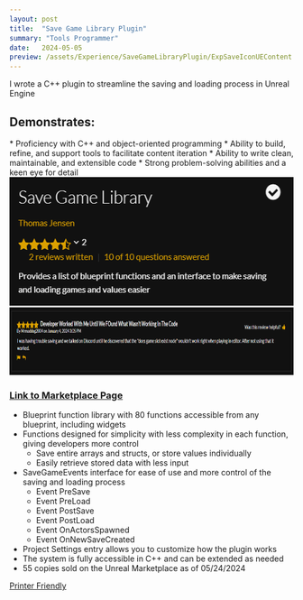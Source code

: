 ```yaml
---
layout: post
title:  "Save Game Library Plugin"
summary: "Tools Programmer"
date:   2024-05-05
preview: /assets/Experience/SaveGameLibraryPlugin/ExpSaveIconUEContent.png
---
```

I wrote a C++ plugin to streamline the saving and loading process in Unreal Engine
<h2>Demonstrates:</h2>
* Proficiency with C++ and object-oriented programming
* Ability to build, refine, and support tools to facilitate content iteration
* Ability to write clean, maintainable, and extensible code
* Strong problem-solving abilities and a keen eye for detail

<!--![Picture 1](/assets/save_game_plugin.png)-->
<style>
div.scroll-container 
{
  background-color: #333;
  overflow: auto;
  white-space: nowrap;
  padding: 10px;
}

div.scroll-container img 
{
  padding: 10px;
}
highlight 
{
    color: #2A9094;
}
</style>

<div class="dont-print">
  <img src="/assets/Experience/SaveGameLibraryPlugin/description.png" alt="nodes" width="540" height="228">
  <img src="/assets/Experience/SaveGameLibraryPlugin/review2.png" alt="nodes" width="800" height="120">
  <h3><a href="https://www.fab.com/listings/b3dad9df-2562-4af5-8846-a7b29b6f7652">Link to Marketplace Page</a></h3>
</div>


* Blueprint function library with 80 functions accessible from any blueprint, including widgets
* Functions designed for simplicity with less complexity in each function, giving developers more control
  - Save entire arrays and structs, or store values individually
  - Easily retrieve stored data with less input
* SaveGameEvents interface for ease of use and more control of the saving and loading process
  - Event PreSave
  - Event PreLoad
  - Event PostSave
  - Event PostLoad
  - Event OnActorsSpawned
  - Event OnNewSaveCreated
* Project Settings entry allows you to customize how the plugin works
* The system is fully accessible in C++ and can be extended as needed
* 55 copies sold on the Unreal Marketplace as of 05/24/2024


<div class="dont-print">
    <p>
          <a href="javascript:window.print();">
            Printer Friendly
          </a>
    </p>
</div>